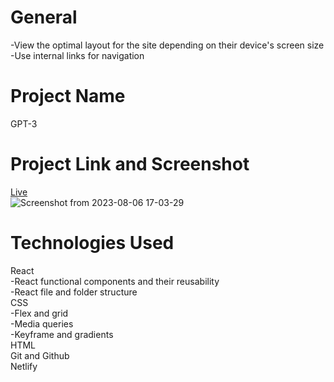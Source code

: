 # General
-View the optimal layout for the site depending on their device's screen size  
-Use internal links for navigation  
# Project Name
GPT-3
# Project Link and Screenshot
[Live](https://gpt-3-deployed.netlify.app/)  
![Screenshot from 2023-08-06 17-03-29](https://github.com/bokhuuu/GPT-3/assets/126252413/6612da45-8d45-4cf0-8672-1475a2576c7a)
# Technologies Used
React  
-React functional components and their reusability  
-React file and folder structure  
CSS  
-Flex and grid  
-Media queries  
-Keyframe and gradients  
HTML    
Git and Github  
Netlify




